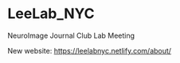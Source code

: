 # LeeLab_NYC
NeuroImage Journal Club Lab Meeting

New website: https://leelabnyc.netlify.com/about/

